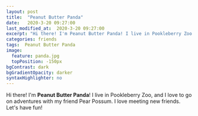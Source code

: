 ```yaml
---
layout: post
title:  "Peanut Butter Panda"
date:   2020-3-20 09:27:00
last_modified_at:  2020-3-20 09:27:00
excerpt: "Hi there! I'm Peanut Butter Panda! I live in Pookleberry Zoo..."
categories: friends
tags:  Peanut Butter Panda
image:
  feature: panda.jpg
  topPosition: -150px
bgContrast: dark
bgGradientOpacity: darker
syntaxHighlighter: no
---
```


Hi there! I'm **Peanut Butter Panda**! I live in Pookleberry Zoo, and I love to go on adventures with my friend Pear Possum. I love meeting new friends. Let's have fun!
